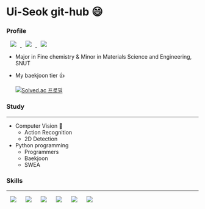 # Ui-Seok git-hub 😄

### Profile

<a href="https://blog.naver.com/lus8476">
<img src="https://img.shields.io/badge/Naverblog-000000?style=flat&logo=Naver&logoColor=#03C75A&link=https://blog.naver.com/lus8476" style="height : auto; margin-left : 10px; margin-right : 10px;"/>
</a>

<a href="https://velog.io/@ui_seok">
<img src="http://img.shields.io/badge/velog-000000?style=flat&logo=velog&logoColor=#20C997&link=https://velog.io/@ui_seok" style="height : auto; margin-left : 10px; margin-right : 10px;"/>
</a>

<a href="https://ui-seok.tistory.com/">
<img src="http://img.shields.io/badge/Tistory-000000?style=flat&logo=Tistory&logoColor=#000000&link=https://ui-seok.tistory.com/" style="height : auto; margin-left : 10px; margin-right : 10px;"/>
</a>


* Major in Fine chemistry & Minor in Materials Science and Engineering, SNUT

* My baekjoon tier 👍

  [![Solved.ac
  프로필](http://mazassumnida.wtf/api/v2/generate_badge?boj=kasasima)](https://solved.ac/kasasima)

### Study
---

* Computer Vision 👀️
  * Action Recognition
  * 2D Detection
* Python programming
  * Programmers
  * Baekjoon
  * SWEA

### Skills
---
<img src="http://img.shields.io/badge/Python-000000?style=flat&logo=Python&logoColor=#EE4C2C" style="height : auto; margin-left : 10px; margin-right : 10px;"/>

<img src="http://img.shields.io/badge/PyTorch-000000?style=flat&logo=PyTorch&logoColor=#EE4C2C" style="height : auto; margin-left : 10px; margin-right : 10px;"/>

<img src="http://img.shields.io/badge/TensorFlow-000000?style=flat&logo=TensorFlow&logoColor=#EE4C2C" style="height : auto; margin-left : 10px; margin-right : 10px;"/>

<img src="http://img.shields.io/badge/Docker-000000?style=flat&logo=Docker&logoColor=#EE4C2C" style="height : auto; margin-left : 10px; margin-right : 10px;"/>

<img src="http://img.shields.io/badge/Anaconda-000000?style=flat&logo=Anaconda&logoColor=#EE4C2C" style="height : auto; margin-left : 10px; margin-right : 10px;"/>

<img src="http://img.shields.io/badge/Ubuntu-000000?style=flat&logo=Ubuntu&logoColor=#EE4C2C" style="height : auto; margin-left : 10px; margin-right : 10px;"/>